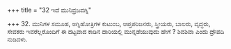 +++
title = "32 ಇದೆ ಮುನಿವ್ರಜವಗ್ನಿ"

+++
32. ಮುನಿಗಳ ಸಮೂಹ, ಅಗ್ನಿಹೋತ್ರಿಗಳ ಕುಟುಂಬ, ಆಪ್ತಪರಿಜನರು, ಸ್ತ್ರೀಯರು, ಬಾಲರು, ವೃದ್ಧರು, ಸೇವಕರು ಇವರೆಲ್ಲರೊಂದಿಗೆ ಈ ದಟ್ಟವಾದ ಕಾಡಿನ ದಾರಿಯಲ್ಲಿ ಮುನ್ನಡೆಯುವುದು  ಹೇಗೆ ? ಶಿವಶಿವಾ ಎಂದು ದ್ರೌಪದಿ ನುಡಿದಳು.